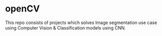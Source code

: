 # openCV

This repo consists of projects which solves Image segmentation use case using Computer Vision & Classification models using CNN. 
